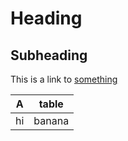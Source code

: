 # Heading

## Subheading

This is a link to [something](www.something.com)

A | table |
--|-- |
hi | banana | 

